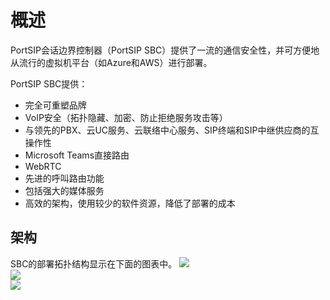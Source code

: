 # 概述
PortSIP会话边界控制器（PortSIP SBC）提供了一流的通信安全性，并可方便地从流行的虚拟机平台（如Azure和AWS）进行部署。  
  
PortSIP SBC提供：   
+ 完全可重塑品牌
+ VoIP安全（拓扑隐藏、加密、防止拒绝服务攻击等）
+ 与领先的PBX、云UC服务、云联络中心服务、SIP终端和SIP中继供应商的互操作性
+ Microsoft Teams直接路由
+ WebRTC
+ 先进的呼叫路由功能
+ 包括强大的媒体服务
+ 高效的架构，使用较少的软件资源，降低了部署的成本
## 架构
SBC的部署拓扑结构显示在下面的图表中。
![](https://4230641821-files.gitbook.io/~/files/v0/b/gitbook-x-prod.appspot.com/o/spaces%2F-MfkamWLaD5pcQwlKWwC%2Fuploads%2FOHkMMOupE3175mIAkuZ9%2Fenterprise_pbx_sbc1.drawio.png?alt=media&token=81451f2e-6ae7-4c2d-899f-26ee5e8330a8)  
![](https://4230641821-files.gitbook.io/~/files/v0/b/gitbook-x-prod.appspot.com/o/spaces%2F-MfkamWLaD5pcQwlKWwC%2Fuploads%2FTL2O8W5UcjGZwXleISSD%2Fenterprise_pbx_sbc.drawio.png?alt=media&token=09c1511f-8e10-4f7e-b626-ef2f08a482dd)  
![](https://4230641821-files.gitbook.io/~/files/v0/b/gitbook-x-prod.appspot.com/o/spaces%2F-MfkamWLaD5pcQwlKWwC%2Fuploads%2FICCcwVRXjhlIkwADKsTS%2Fhosted_pbx_sbc.drawio.png?alt=media&token=2c9f247b-2439-4007-bd78-c44d278fdcfe)
